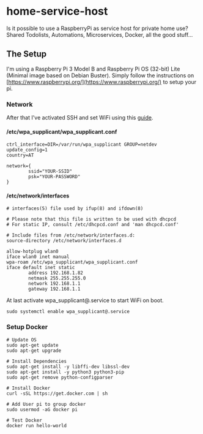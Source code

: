 # home-service-host
Is it possible to use a RaspberryPi as service host for private home use? Shared Todolists, Automations, Microservices, Docker, all the good stuff...

## The Setup
I'm using a Raspberry Pi 3 Model B and Raspberry Pi OS (32-bit) Lite (Minimal image based on Debian Buster). Simply follow the instructions on [https://www.raspberrypi.org/](https://www.raspberrypi.org/) to setup your pi. 

### Network
After that I've activated SSH and set WiFi using this [guide](https://www.raspberrypi.org/documentation/configuration/wireless/wireless-cli.md). 

#### /etc/wpa_supplicant/wpa_supplicant.conf
```
ctrl_interface=DIR=/var/run/wpa_supplicant GROUP=netdev
update_config=1
country=AT

network={
        ssid="YOUR-SSID"
        psk="YOUR-PASSWORD"
}
```
#### /etc/network/interfaces
```
# interfaces(5) file used by ifup(8) and ifdown(8)

# Please note that this file is written to be used with dhcpcd
# For static IP, consult /etc/dhcpcd.conf and 'man dhcpcd.conf'

# Include files from /etc/network/interfaces.d:
source-directory /etc/network/interfaces.d

allow-hotplug wlan0
iface wlan0 inet manual
wpa-roam /etc/wpa_supplicant/wpa_supplicant.conf
iface default inet static
        address 192.168.1.82
        netmask 255.255.255.0
        network 192.168.1.1
        gateway 192.168.1.1
```

At last activate wpa_supplicant@.service to start WiFi on boot.

```sudo systemctl enable wpa_supplicant@.service```

### Setup Docker
```
# Update OS
sudo apt-get update
sudo apt-get upgrade

# Install Dependencies
sudo apt-get install -y libffi-dev libssl-dev
sudo apt-get install -y python3 python3-pip
sudo apt-get remove python-configparser

# Install Docker
curl -sSL https://get.docker.com | sh

# Add User pi to group docker
sudo usermod -aG docker pi

# Test Docker
docker run hello-world
```